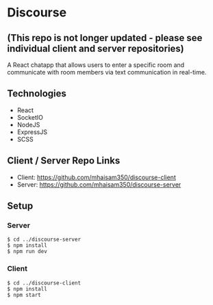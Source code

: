 # Discourse 
## (This repo is not longer updated - please see individual client and server repositories)

A React chatapp that allows users to enter a specific room and communicate with room members via text communication in real-time.
 
## Technologies

- React
- SocketIO
- NodeJS
- ExpressJS
- SCSS

## Client / Server Repo Links

- Client: https://github.com/mhaisam350/discourse-client
- Server: https://github.com/mhaisam350/discourse-server

## Setup

### Server

```
$ cd ../discourse-server
$ npm install
$ npm run dev
```


### Client

```
$ cd ../discourse-client
$ npm install
$ npm start
```
